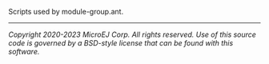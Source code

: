 Scripts used by module-group.ant.

---
_Copyright 2020-2023 MicroEJ Corp. All rights reserved._
_Use of this source code is governed by a BSD-style license that can be found with this software._
